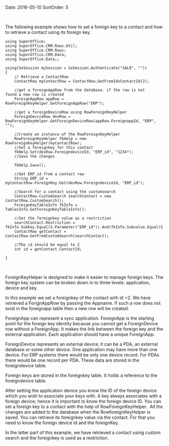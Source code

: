 Date: 2016-05-10
SortOrder: 5

 

The following example shows how to set a foreign key to a contact and how to retrieve a contact using its foreign key.

```
using SuperOffice;
using SuperOffice.CRM.Rows.Util;
using SuperOffice.CRM.Rows;
using SuperOffice.CRM.Data;
using SuperOffice.Data;;
 
using(SoSession mySession = SoSession.Authenticate("SAL0", ""))
{
    // Retrieve a ContactRow
    ContactRow myContactRow = ContactRow.GetFromIdxContactId(2);
 
    //get a foreignAppRow from the database. if the row is not
found a new row is created
    ForeignAppRow appRow =
RowForeignKeyHelper.GetForeignAppRow("ERP");
 
    //get a foreignDeviceRow using RowForeignKeyHelper
    ForeignDeviceRow devRow =
RowForeignKeyHelper.GetForeignDeviceRow(appRow.ForeignappId, "ERP",
"");
 
    //Create an instance of the RowForeignKeyHelper
    RowForeignKeyHelper fkHelp = new
RowForeignKeyHelper(myContactRow);
    //Set a foreignkey for this contact
    fkHelp.Set(devRow.ForeigndeviceId, "ERP_id", "1234");
    //Save the changes
   
    fkHelp.Save();
 
    //Get ERP_id from a contact row
    String ERP_id =
myContactRow.ForeignKey.Get(devRow.ForeigndeviceId, "ERP_id");
 
    //Search for a contact using the customsearch
    ContactRow.CustomSearch searchContact = new
ContactRow.CustomSearch();
    ForeignKeyTableInfo fkInfo =
TablesInfo.GetForeignKeyTableInfo();
 
    //Set the foreignkey value as a restriction           
    searchContact.Restriction =
fkInfo.Subkey.Equal(S.Parameter("ERP_id")).And(fkInfo.Subvalue.Equal(S.Parameter("1234"))).And(fkInfo.ForeigndeviceId.Equal(S.Parameter(3)));
    ContactRow getContact =
ContactRow.GetFromCustomSearch(searchContact);
 
    //The id should be equal to 2
    int id = getContact.ContactId;
 
}
```

 

ForeignKeyHelper is designed to make it easier to manage foreign keys. The foreign key system can be broken down in to three levels: application, device and key.

In this example we set a foreignkey of the contact with id =2. We have retrieved a ForignAppRow by passing the Appname. If such a row does not exist in the foreignapp table then a new row will be created.

ForeignApp can represent a sync application. ForeignApp is the starting point for the foreign key identity because you cannot get a ForeignDevice row without a ForeignApp. It makes the link between the foreign key and the external application. Each application should have a unique ForeignApp.

ForeignDevice represents an external device; it can be a PDA, an external database or some other device. One application may have more than one device. For ERP systems there would be only one device record. For PDAs there would be one record per PDA. These data are stored in the foreigndevice table.

Foreign keys are stored in the foreignkey table. It holds a reference to the foreigndevice table.  

After setting the application device you know the ID of the foreign device which you wish to associate your keys with. A key always associates with a foreign device; hence it is important to know the foreign device ID. You can set a foreign key to a contact with the help of RowForeignKeyHelper.  All the changes are added to the database when the RowforeignKeyHelper is saved. You can retrieve its foreignkey value via the contact. For that you need to know the foreign device Id and the foreignKey. 

In the latter part of this example, we have retrieved a contact using custom search and the foreignkey is used as a restriction.

 
